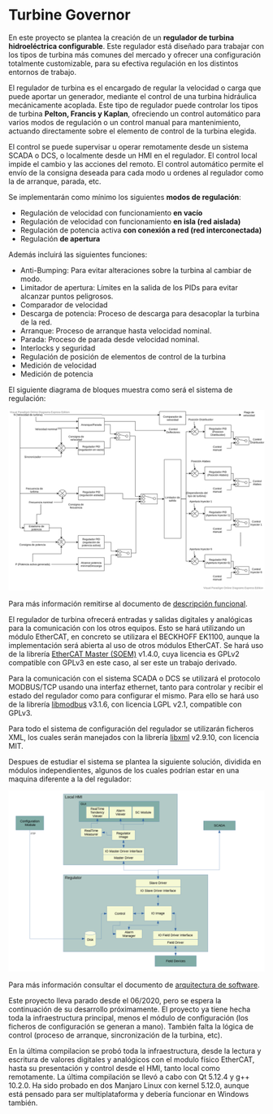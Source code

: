# Turbine Governor

En este proyecto se plantea la creación de un **regulador de turbina hidroeléctrica configurable**. 
Este regulador está diseñado para trabajar con los tipos de turbina más comunes del mercado y ofrecer una configuración totalmente customizable, para su efectiva regulación en los distintos entornos de trabajo.

El regulador de turbina es el encargado de regular la velocidad o carga que puede aportar un generador, mediante el control de una turbina hidráulica mecánicamente acoplada. Este tipo de regulador puede controlar los tipos de turbina **Pelton, Francis y Kaplan**, ofreciendo un control automático para varios modos de regulación o un control manual para mantenimiento, actuando directamente sobre el elemento de control de la turbina elegida.

El control se puede supervisar u operar remotamente desde un sistema SCADA o DCS, o localmente desde un HMI en el regulador. El control local impide el cambio y las acciones del remoto.
El control automático permite el envío de la consigna deseada para cada modo u ordenes al regulador como la de arranque, parada, etc.

Se implementarán como mínimo los siguientes **modos de regulación**:
- Regulación de velocidad con funcionamiento **en vacío**
- Regulación de velocidad con funcionamiento **en isla (red aislada)**
- Regulación de potencia activa **con conexión a red (red interconectada)**
- Regulación **de apertura**

Además incluirá las siguientes funciones:
- Anti-Bumping: Para evitar alteraciones sobre la turbina al cambiar de modo.
- Limitador de apertura: Límites en la salida de los PIDs para evitar alcanzar puntos peligrosos.
- Comparador de velocidad
- Descarga de potencia: Proceso de descarga para desacoplar la turbina de la red.
- Arranque: Proceso de arranque hasta velocidad nominal.
- Parada: Proceso de parada desde velocidad nominal.
- Interlocks y seguridad
- Regulación de posición de elementos de control de la turbina
- Medición de velocidad
- Medición de potencia

El siguiente diagrama de bloques muestra como será el sistema de regulación:

![diagBloques](https://github.com/DaniAlfa/Turbine_Governor/blob/ce5058c8600178d9100e99a69ffd2a84ee00aac9/doc/diag/RegTurbina_DiagramaBloques.png)


Para más información remitirse al documento de [descripción funcional](doc/Reg.Turbina_DescripcionFuncional.docx).

El regulador de turbina ofrecerá entradas y salidas digitales y analógicas para la comunicación con los otros equipos. Esto se hará utilizando un módulo EtherCAT, en concreto se utilizara el BECKHOFF EK1100, aunque la implementación será abierta al uso de otros módulos EtherCAT. Se hará uso de la librería [EtherCAT Master (SOEM)](https://openethercatsociety.github.io/) v1.4.0, cuya licencia es GPLv2 compatible con GPLv3 en este caso, al ser este un trabajo derivado.

Para la comunicación con el sistema SCADA o DCS se utilizará el protocolo MODBUS/TCP usando una interfaz ethernet, tanto para controlar y recibir el estado del regulador como para configurar el mismo. Para ello se hará uso de la librería [libmodbus](https://www.libmodbus.org/) v3.1.6, con licencia LGPL v2.1, compatible con GPLv3.

Para todo el sistema de configuración del regulador se utilizarán ficheros XML, los cuales serán manejados con la librería [libxml](http://www.xmlsoft.org/) v2.9.10, con licencia MIT. 

Despues de estudiar el sistema se plantea la siguiente solución, dividida en módulos independientes, algunos de los cuales podrían estar en una maquina diferente a la del regulador:

![diagArq](https://github.com/DaniAlfa/Turbine_Governor/blob/af39a6fc3ddf9ccb2ced78ba22292241451281ef/doc/diag/Diagrama_ArquitecturaPrincipal_2.png)


Para más información consultar el documento de [arquitectura de software](doc/Reg.Turbina_ArquitecturaSoftware.docx).

Este proyecto lleva parado desde el 06/2020, pero se espera la continuación de su desarrollo próximamente.
El proyecto ya tiene hecha toda la infraestructura principal, menos el módulo de configuración (los ficheros de configuración se generan a mano). También falta la lógica de control (proceso de arranque, sincronización de la turbina, etc). 

En la última compilacion se probó toda la infraestructura, desde la lectura y escritura de valores digitales y analógicos con el modulo físico EtherCAT, hasta su presentación y control desde el HMI, tanto local como remotamente.
La última compilación se llevó a cabo con Qt 5.12.4 y g++ 10.2.0. Ha sido probado en dos Manjaro Linux con kernel 5.12.0, aunque está pensado para ser multiplataforma y debería funcionar en Windows también.
